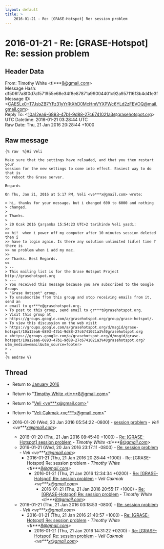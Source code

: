 ```yaml
---
layout: default
title: >
    2016-01-21 - Re: [GRASE-Hotspot] Re: session problem
---
```


# 2016-01-21 - Re: [GRASE-Hotspot] Re: session problem

## Header Data

From: Timothy White \<ti***8@gmail.com\><br>
Message Hash: df506f7a8f0d7a1571955e68e34f8e87871a99004401c92a957116f3b4d41e3f<br>
Message ID: \<CAESLx0+T7JsbZB7YFz31yYrRtXhD0McHmVYXPWc6YLd2zFEVOQ@mail.gmail.com\><br>
Reply To: \<10a12ea6-6893-47b1-9d88-27c6741021a3@grasehotspot.org\><br>
UTC Datetime: 2016-01-21 03:28:44 UTC<br>
Raw Date: Thu, 21 Jan 2016 20:28:44 +1000<br>

## Raw message

```
{% raw  %}Hi Veli

Make sure that the settings have reloaded, and that you then restart your
session for the new settings to come into effect. Easiest way to do that is
to reboot the Grase server.

Regards

On Thu, Jan 21, 2016 at 5:17 PM, Veli <ve***x@gmail.com> wrote:

> hi, thanks for your message. but i changed 600 to 6000 and nothing
> changed.
>
> Thanks.
>
> 20 Ocak 2016 Çarşamba 15:54:23 UTC+2 tarihinde Veli yazdı:
>>
>> hi!  when i power off my computer after 10 minutes session deleted then i
>> have to login again. Is there any solution unlimited (idle) time ? there is
>> no problem when i add my mac.
>>
>> Thanks. Best Regards.
>>
> --
> This mailing list is for the Grase Hotspot Project http://grasehotspot.org
> ---
> You received this message because you are subscribed to the Google Groups
> "Grase Hotspot" group.
> To unsubscribe from this group and stop receiving emails from it, send an
> email to gr***e@grasehotspot.org.
> To post to this group, send email to gr***t@grasehotspot.org.
> Visit this group at
> https://groups.google.com/a/grasehotspot.org/group/grase-hotspot/.
> To view this discussion on the web visit
> https://groups.google.com/a/grasehotspot.org/d/msgid/grase-hotspot/10a12ea6-6893-47b1-9d88-27c6741021a3%40grasehotspot.org
> <https://groups.google.com/a/grasehotspot.org/d/msgid/grase-hotspot/10a12ea6-6893-47b1-9d88-27c6741021a3%40grasehotspot.org?utm_medium=email&utm_source=footer>
> .
>
{% endraw %}
```

## Thread

+ Return to [January 2016](/archive/2016/01)

+ Return to "[Timothy White <ti***8<span>@</span>gmail.com>](/authors/ti___8_at_gmail_com)"
+ Return to "[Veli <ve***x<span>@</span>gmail.com>](/authors/ve___x_at_gmail_com)"
+ Return to "[Veli Cakmak <ve***x<span>@</span>gmail.com>](/authors/ve___x_at_gmail_com)"

+ 2016-01-20 (Wed, 20 Jan 2016 05:54:22 -0800) - [session problem](/archive/2016/01/c38ec3a7dc84d981ed879999d71daf250541206ad522c62fe4ecebcc5edafb31) - _Veli \<ve***x@gmail.com\>_
  + 2016-01-20 (Thu, 21 Jan 2016 08:45:40 +1000) - [Re: [GRASE-Hotspot] session problem](/archive/2016/01/518d5047fe195f08772c104ddd9d6517c4a41adad1b41727bf9eddc769cb5b7c) - _Timothy White \<ti***8@gmail.com\>_
  + 2016-01-21 (Wed, 20 Jan 2016 23:17:11 -0800) - [Re: session problem](/archive/2016/01/e01c08c9f9430e9fe82f06733a6e4a81a003465db1551c0737083ce8f1406d1e) - _Veli \<ve***x@gmail.com\>_
    + 2016-01-21 (Thu, 21 Jan 2016 20:28:44 +1000) - Re: [GRASE-Hotspot] Re: session problem - _Timothy White \<ti***8@gmail.com\>_
      + 2016-01-21 (Thu, 21 Jan 2016 12:34:34 +0200) - [Re: [GRASE-Hotspot] Re: session problem](/archive/2016/01/3da8bfe8d9dcd6afe81b5c69662fef0b8a82e196277b895351e4f314cef33b46) - _Veli Cakmak \<ve***x@gmail.com\>_
        + 2016-01-21 (Thu, 21 Jan 2016 20:55:17 +1000) - [Re: [GRASE-Hotspot] Re: session problem](/archive/2016/01/304fc1a0e470fd377c9385ddbf30e08155ae55a6d7df20e4155901859c3535e4) - _Timothy White \<ti***8@gmail.com\>_
  + 2016-01-21 (Thu, 21 Jan 2016 03:18:53 -0800) - [Re: session problem](/archive/2016/01/71bb92ffd2f340940ac70df70388f6262be551d5faa1a171cc550a870e752a70) - _Veli \<ve***x@gmail.com\>_
    + 2016-01-21 (Thu, 21 Jan 2016 21:40:57 +1000) - [Re: [GRASE-Hotspot] Re: session problem](/archive/2016/01/fe9ba27bef08e83deefc6e1aec682bdc3428c3bcc1f5d2bbc193e1b8a0905052) - _Timothy White \<ti***8@gmail.com\>_
      + 2016-01-21 (Thu, 21 Jan 2016 14:31:22 +0200) - [Re: [GRASE-Hotspot] Re: session problem](/archive/2016/01/8ba6565ace2552ae4306cdfb26c9fc2fb32648866be0f64def1ed97aae260d42) - _Veli Cakmak \<ve***x@gmail.com\>_


